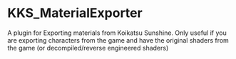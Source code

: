 # KKS_MaterialExporter
A plugin for Exporting materials from Koikatsu Sunshine. Only useful if you are exporting characters from the game and have the original shaders from the game (or decompiled/reverse engineered shaders)
